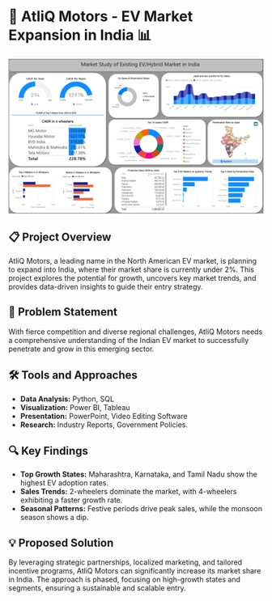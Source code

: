 # 🚗 AtliQ Motors - EV Market Expansion in India 📊

![AtliQ Motors](Dashboard.png)

## 📋 Project Overview
AtliQ Motors, a leading name in the North American EV market, is planning to expand into India, where their market share is currently under 2%. This project explores the potential for growth, uncovers key market trends, and provides data-driven insights to guide their entry strategy.

## 🚀 Problem Statement
With fierce competition and diverse regional challenges, AtliQ Motors needs a comprehensive understanding of the Indian EV market to successfully penetrate and grow in this emerging sector.

## 🛠️ Tools and Approaches
- **Data Analysis:** Python, SQL
- **Visualization:** Power BI, Tableau
- **Presentation:** PowerPoint, Video Editing Software
- **Research:** Industry Reports, Government Policies.

## 🔍 Key Findings
- **Top Growth States:** Maharashtra, Karnataka, and Tamil Nadu show the highest EV adoption rates.
- **Sales Trends:** 2-wheelers dominate the market, with 4-wheelers exhibiting a faster growth rate.
- **Seasonal Patterns:** Festive periods drive peak sales, while the monsoon season shows a dip.

## 💡 Proposed Solution
By leveraging strategic partnerships, localized marketing, and tailored incentive programs, AtliQ Motors can significantly increase its market share in India. The approach is phased, focusing on high-growth states and segments, ensuring a sustainable and scalable entry.



